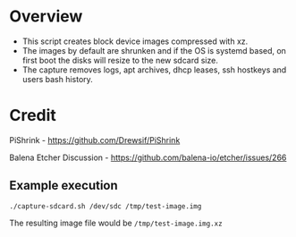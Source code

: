 # Overview

* This script creates block device images compressed with xz.
* The images by default are shrunken and if the OS is systemd based, on first boot the disks will resize to the new sdcard size.
* The capture removes logs, apt archives, dhcp leases, ssh hostkeys and users bash history.

# Credit

PiShrink - https://github.com/Drewsif/PiShrink 

Balena Etcher Discussion - https://github.com/balena-io/etcher/issues/266

## Example execution

`./capture-sdcard.sh /dev/sdc /tmp/test-image.img`

The resulting image file would be `/tmp/test-image.img.xz`
